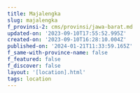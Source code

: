```yaml
---
title: Majalengka
slug: majalengka
f_provinsi-2: cms/provinsi/jawa-barat.md
updated-on: '2023-09-10T17:55:52.995Z'
created-on: '2023-09-10T16:28:10.004Z'
published-on: '2024-01-21T11:33:59.165Z'
f_same-with-province-name: false
f_featured: false
f_discover: false
layout: '[location].html'
tags: location
---
```



